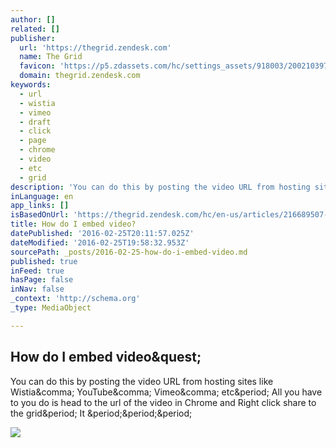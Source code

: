 ```yaml
---
author: []
related: []
publisher:
  url: 'https://thegrid.zendesk.com'
  name: The Grid
  favicon: 'https://p5.zdassets.com/hc/settings_assets/918003/200210397/dRz4TsHGBC6P9yOx0Yro6A-the_grid.png'
  domain: thegrid.zendesk.com
keywords:
  - url
  - wistia
  - vimeo
  - draft
  - click
  - page
  - chrome
  - video
  - etc
  - grid
description: 'You can do this by posting the video URL from hosting sites like Wistia, YouTube, Vimeo, etc. All you have to you do is head to the url of the video in Chrome and Right click share to the grid. It ...'
inLanguage: en
app_links: []
isBasedOnUrl: 'https://thegrid.zendesk.com/hc/en-us/articles/216689507-How-do-I-embed-video-'
title: How do I embed video?
datePublished: '2016-02-25T20:11:57.025Z'
dateModified: '2016-02-25T19:58:32.953Z'
sourcePath: _posts/2016-02-25-how-do-i-embed-video.md
published: true
inFeed: true
hasPage: false
inNav: false
_context: 'http://schema.org'
_type: MediaObject

---
```

<article style=""><h1>How do I embed video&amp;quest;</h1><p>You can do this by posting the video URL from hosting sites like Wistia&amp;comma; YouTube&amp;comma; Vimeo&amp;comma; etc&amp;period; All you have to you do is head to the url of the video in Chrome and Right click share to the grid&amp;period; It &amp;period;&amp;period;&amp;period;</p><img src="http://p5.zdassets.com/hc/settings_assets/918003/200210397/aAJ95pUCM7fcQFw6Chu4TA-the_grid.png" /></article>